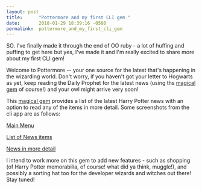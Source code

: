 ```yaml
---
layout: post
title:      "Pottermore and my first CLI gem "
date:       2018-01-29 18:39:16 -0500
permalink:  pottermore_and_my_first_cli_gem
---
```



SO. I've finally made it through the end of OO ruby - a lot of huffing and puffing to get here but yes, I've made it and I'm really excited to share more about my first CLI gem! 

Welcome to Pottermore -- your one source for the latest that's happening in the wizarding world. Don't worry, if you haven't got your letter to Hogwarts as yet, keep reading the Daily Prophet for the latest news (using ths [magical gem](https://github.com/MadrasGal/purnima-cli-app) of course!) and your owl might arrive very soon! 

This [magical gem](https://github.com/MadrasGal/purnima-cli-app) provides a list of the latest Harry Potter news with an option to read any of the items  in more detail.  Some screenshots from the cli app are as follows:

[Main Menu](https://drive.google.com/open?id=1gxgl4kIs2jWz2z9nr9H1VraweRY1Wchh)


[List of News items](https://drive.google.com/open?id=1sWzpELxJbryeGqyqUAm1oGASNgakmpbY)


[News in more detail](https://drive.google.com/open?id=1VF_QIYEQzbVBY0UIS7fggCyI3HDABIwZ)

I intend to work more on this gem to add new features - such as shopping (of Harry Potter memorabilia, of course! what did ya think, muggle!), and possibly a sorting hat too for the developer wizards and witches out there! Stay tuned! 


